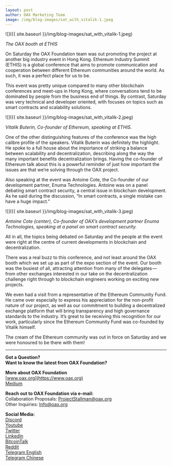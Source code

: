 ```yaml
---
layout: post
author: OAX Marketing Team
image: /img/blog-images/sat_with_vitalik-1.jpeg
---
```


![]({{ site.baseurl }}/img/blog-images/sat_with_vitalik-1.jpeg)

_The OAX booth at ETHIS_

On Saturday the OAX Foundation team was out promoting the project at another big industry event in Hong Kong. Ethereum Industry Summit (ETHIS) is a global conference that aims to promote communication and cooperation between different Ethereum communities around the world. As such, it was a perfect place for us to be.

This event was pretty unique compared to many other blockchain conferences and meet-ups in Hong Kong, where conversations tend to be dominated by people from the business end of things. By contrast, Saturday was very technical and developer oriented, with focuses on topics such as smart contracts and scalability solutions.

![]({{ site.baseurl }}/img/blog-images/sat_with_vitalik-2.jpeg)

_Vitalik Buterin, Co-founder of Ethereum, speaking at ETHIS._

One of the other distinguishing features of the conference was the high calibre profile of the speakers. Vitalik Buterin was definitely the highlight. He spoke to a full house about the importance of striking a balance between scalability and decentralization, describing along the way the many important benefits decentralization brings. Having the co-founder of Ethereum talk about this is a powerful reminder of just how important the issues are that we’re solving through the OAX project.

Also speaking at the event was Antoine Cote, the Co-founder of our development partner, Enuma Technologies. Antoine was on a panel debating smart contract security, a central issue in blockchain development. As he said during the discussion, “In smart contracts, a single mistake can have a huge impact.”

![]({{ site.baseurl }}/img/blog-images/sat_with_vitalik-3.jpeg)

_Antoine Cote (center), Co-founder of OAX’s development partner Enuma Technologies, speaking at a panel on smart contract security._

All in all, the topics being debated on Saturday and the people at the event were right at the centre of current developments in blockchain and decentralization.

There was a real buzz to this conference, and not least around the OAX booth which we set up as part of the expo section of the event. Our booth was the busiest of all, attracting attention from many of the delegates — from other exchanges interested in our take on the decentralization challenge right through to blockchain engineers working on exciting new projects.

We even had a visit from a representative of the Ethereum Community Fund. He came over especially to express his appreciation for the non-profit nature of our project, as well as our commitment to building a decentralized exchange platform that will bring transparency and high governance standards to the industry. It’s great to be receiving this recognition for our work, particularly since the Ethereum Community Fund was co-founded by Vitalik himself.

The cream of the Ethereum community was out in force on Saturday and we were honoured to be there with them!

---

**Got a Question?**  
**Want to know the latest from OAX Foundation?**  

**More about OAX Foundation**  
[www.oax.org](https://www.oax.org)  
[Medium](https://medium.com/@OAX_Foundation)  

**Reach out to OAX Foundation via e-mail:**  
Collaboration Proposals: [ProjectStallman@oax.org](mailto:ProjectStallman@oax.org)  
Other Inquiries: [Info@oax.org](mailto:Info@oax.org)  

**Social Media:**  
[Discord](https://discordapp.com/invite/ZH5YHkb)  
[Youtube](https://bit.ly/2Bvsk73)  
[Twitter](https://twitter.com/OAX_Foundation)  
[LinkedIn](https://www.linkedin.com/company/oax-foundation/)  
[BitcoinTalk](http://bitcointalk.org/index.php?topic=1943946)  
[Reddit](https://www.reddit.com/r/OpenANX/)  
[Telegram English](https://t.me/openanxteam)  
[Telegram Chinese](https://t.me/oax_cn)  